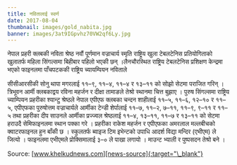 ```yaml
---
title: नवितालाई स्वर्ण
date: 2017-08-04
thumbnail: images/gold_nabita.jpg
banner: images/3at9IGpvhz70VW2qf6Ly.jpg
---
```


नेपाल प्रहरी क्लबकी नविता श्रेष्ठ नवौं पूर्णमान वज्राचार्य स्मृति राष्ट्रिय खुला टेबलटेनिस प्रतियोगिताको खुलातर्फ महिला सिंगल्समा बिहीबार पहिलो भएकी छन् ।लैनचौरस्थित राष्ट्रिय टेबलटेनिस प्रशिक्षण केन्द्रमा भएको फाइनलमा पाँचपटककी राष्ट्रिय च्यायम्पियन नविताले <!-- -->

सीसीआरसीकी सोनु थापा मगरलाई ११–९, ११–४, ११–४ र १३–११ को सोझो सेटमा पराजित गरिन् । त्रिभूवन आर्मी क्लबकाद्वय रविना महर्जन र दीक्षा तामाङले तेश्रो स्थानमा चित्त बुझाए ।
पुरुष सिंगल्समा राष्ट्रिय च्याम्पियन प्रहरीका श्यान्टु श्रेष्ठले नेपाल एपीएफ क्लबका चन्दन शाहीलाई ११–५, ११–६, १२–१० र ११–५, एपीएफका पुरुषोत्तम वज्राचार्यले आर्मीका टेन्डी शेर्पालाई ११–७, ११–२, ७–११, ११–९, ९–११ र ११–५ तथा प्रहरीका दीप साउनले आर्मीका प्रज्ज्वल श्रेष्ठलाई ११–४, १३–११, ११–७ र १३–११ को सेटमा हराउदै सेमिफाइनलमा स्थान पक्का गरे । प्रहरीका राकेश महर्जन र एपीएफका अमरलाल मल्लबीचको क्वाटरफाइनल हुन बाँकी छ ।
स्कुलतर्फ ब्वाइज टिम इभेन्टको उपाधि आदर्श विद्या मन्दिर (एभीएम) ले जित्यो । फाइनलमा एभीएमले प्रोक्सिमालाई ३–० ले पाखा लगायो । माउन्ट भ्याली र पुष्पसदन तेश्रो बने ।

Source: [www.khelkudnews.com][news-source]{:target="\_blank"}

[news-source]: http://www.khelkudnews.com/news/18444
